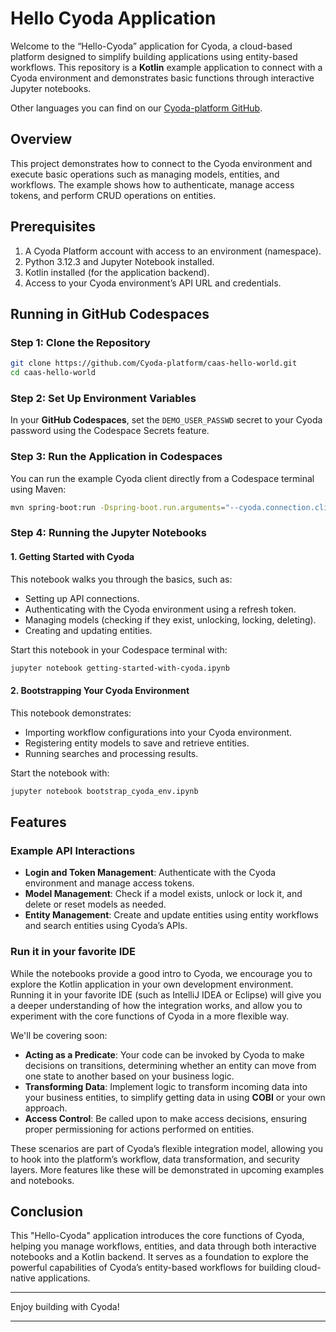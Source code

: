 # Hello Cyoda Application

Welcome to the “Hello-Cyoda” application for Cyoda, a cloud-based platform designed to simplify building applications using entity-based workflows. This repository is a **Kotlin** example application to connect with a Cyoda environment and demonstrates basic functions through interactive Jupyter notebooks.

Other languages you can find on our [Cyoda-platform GitHub](https://github.com/Cyoda-platform).



## Overview

This project demonstrates how to connect to the Cyoda environment and execute basic operations such as managing models, entities, and workflows. The example shows how to authenticate, manage access tokens, and perform CRUD operations on entities.

## Prerequisites

1. A Cyoda Platform account with access to an environment (namespace).
1. Python 3.12.3 and Jupyter Notebook installed.
1. Kotlin installed (for the application backend). 
1. Access to your Cyoda environment’s API URL and credentials.

## Running in GitHub Codespaces

### Step 1: Clone the Repository

```bash
git clone https://github.com/Cyoda-platform/caas-hello-world.git
cd caas-hello-world
```

### Step 2: Set Up Environment Variables

In your **GitHub Codespaces**, set the `DEMO_USER_PASSWD` secret to your Cyoda password using the Codespace Secrets feature.

### Step 3: Run the Application in Codespaces

You can run the example Cyoda client directly from a Codespace terminal using Maven:

```bash
mvn spring-boot:run -Dspring-boot.run.arguments="--cyoda.connection.client-id=demo.user --cyoda.connection.client-secret='${DEMO_USER_PASSWD}' --cyoda.connection.grpc-server=grpc-applifting.cyoda.net --cyoda.connection.api-url=https://applifting.cyoda.net/api"
```

### Step 4: Running the Jupyter Notebooks

#### 1. **Getting Started with Cyoda**

This notebook walks you through the basics, such as:
- Setting up API connections.
- Authenticating with the Cyoda environment using a refresh token.
- Managing models (checking if they exist, unlocking, locking, deleting).
- Creating and updating entities.

Start this notebook in your Codespace terminal with:

```bash
jupyter notebook getting-started-with-cyoda.ipynb
```

#### 2. **Bootstrapping Your Cyoda Environment**

This notebook demonstrates:
- Importing workflow configurations into your Cyoda environment.
- Registering entity models to save and retrieve entities.
- Running searches and processing results.

Start the notebook with:

```bash
jupyter notebook bootstrap_cyoda_env.ipynb
```

## Features

### Example API Interactions

- **Login and Token Management**: Authenticate with the Cyoda environment and manage access tokens.
- **Model Management**: Check if a model exists, unlock or lock it, and delete or reset models as needed.
- **Entity Management**: Create and update entities using entity workflows and search entities using Cyoda’s APIs.

### Run it in your favorite IDE

While the notebooks provide a good intro to Cyoda, we encourage you to explore the Kotlin application in your own development environment. Running it in your favorite IDE (such as IntelliJ IDEA or Eclipse) will give you a deeper understanding of how the integration works, and allow you to experiment with the core functions of Cyoda in a more flexible way.

We'll be covering soon:

- **Acting as a Predicate**: Your code can be invoked by Cyoda to make decisions on transitions, determining whether an entity can move from one state to another based on your business logic.
- **Transforming Data**: Implement logic to transform incoming data into your business entities, to simplify getting data in using **COBI** or your own approach.
- **Access Control**: Be called upon to make access decisions, ensuring proper permissioning for actions performed on entities.

These  scenarios are part of Cyoda’s flexible integration model, allowing you to hook into the platform’s workflow, data transformation, and security layers. More features like these will be demonstrated in upcoming examples and notebooks.

## Conclusion

This "Hello-Cyoda" application introduces the core functions of Cyoda, helping you manage workflows, entities, and data through both interactive notebooks and a Kotlin backend. It serves as a foundation to explore the powerful capabilities of Cyoda’s entity-based workflows for building cloud-native applications.

---

Enjoy building with Cyoda!

---
